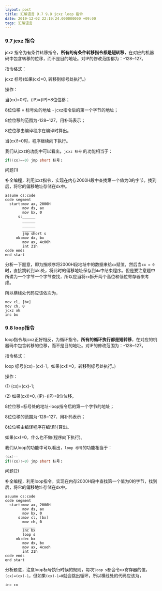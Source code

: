 ```yaml
---
layout: post
title: 汇编语言 9.7 9.8 jcxz loop 指令
date: 2019-12-02 22:19:24.000000000 +09:00
tags: 汇编语言
---
```


### 9.7 jcxz 指令

jcxz 指令为有条件转移指令，**所有的有条件转移指令都是短转移**，在对应的机器码中包含转移的位移，而不是目的地址。对IP的修改范围都为：-128~127。

指令格式：

jcxz 标号(如果(cx)=0, 转移到标号处执行。)

操作：

当(cx)=0时，(IP)=(IP)+8位位移；

8位位移 = 标号处的地址 - jcxz指令后的第一个字节的地址；

8位位移的范围为-128~127，用补码表示；

8位位移由编译程序在编译时算出。

当(cx)!=0时，程序继续向下执行。

我们从jcxz的功能中可以看出，`jcxz 标号` 的功能相当于：

```cpp
if((cx)==0) jmp short 标号；
```

问题(1)

补全编程，利用jcxz指令，实现在内存2000H段中查找第一个值为0的字节，找到后，将它的偏移地址存储在dx中。

```x86asm
assume cs:code
code segment
  start:mov ax, 2000H
        mov ds, ax
        mov bx, 0
      s:______
        ______
        ______
        ______
        jmp short s
     ok:mov dx, bx
        mov ax, 4c00h
        int 21h
code ends
end start
```
分析一下题意，即为按顺序将2000H段地址中的数据来给`cx`赋值，然后当`cx = 0`时，直接跳转到ok:处，将此时的偏移地址保存到`dx`中结束程序。但是要注意题中所讲为一个字节一个字节查找，所以应当将`cx`拆开两个高位和低位寄存器来考虑。

所以横线处代码应该依次为，

```x86asm
mov cl, [bx]
mov ch, 0
jcxz ok
inc bx
```

### 9.8 loop指令

loop指令与jcxz正好相反，为循环指令，**所有的循环执行都是短转移**，在对应的机器码中包含转移的位移，而不是目的地址。对IP的修改范围为：-128~127。

指令格式：

loop 标号((cx)=(cx)-1，如果(cx)!=0，转移到标号处执行。)

操作：

(1) (cx)=(cx)-1;

(2) 如果(cx)!=0, (IP)=(IP)+8位位移。

8位位移=标号处的地址-loop指令后的第一个字节的地址；

8位位移的范围为-128~127，用补码表示；

8位位移由编译程序在编译时算出。

如果(cx)=0，什么也不做(程序向下执行)。

我们从loop的功能中可以看出，`loop 标号`的功能相当于：

```cpp
(cx)--
if((cx)!=0) jmp short 标号；
```

问题(2)

补全编程，利用loop指令，实现在内存2000H段中查找第一个值为0的字节，找到后，将它的偏移地址存储在dx中。

```x86asm
asuume cs:code
code segment
  start:mov ax, 2000H
        mov ds, ax
        mov bx, 0
      s:mov cl, [bx]
        mov ch, 0
        ______
        inc bx
        loop s
     ok:dec bx
        mov dx, bx
        mov ax, 4cooh
        int 21h
code ends
end start
```
分析题意，注意loop标号执行时候的规则，每次`loop s`都会令cx寄存器的值，`(cx)=(cx)-1`，但如果`(cx)-1=0`就会跳出循环，所以横线处的代码应该为，

```x86asm
inc cx
```

